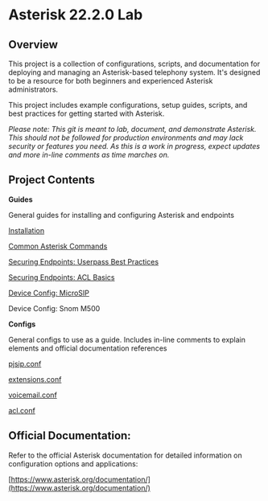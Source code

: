 # Asterisk 22.2.0 Lab

## Overview

This project is a collection of configurations, scripts, and documentation for deploying and managing an Asterisk-based telephony system. It's designed to be a resource for both beginners and experienced Asterisk administrators.

This project includes example configurations, setup guides, scripts, and best practices for getting started with Asterisk.

_Please note: This git is meant to lab, document, and demonstrate Asterisk. This should not be followed for production environments and may lack security or features you need. As this is a work in progress, expect updates and more in-line comments as time marches on._

## Project Contents

**Guides**

General guides for installing and configuring Asterisk and endpoints

[Installation](/guides/Installation.md)

[Common Asterisk Commands](/guides/common-asterisk-commands.md)

[Securing Endpoints: Userpass Best Practices](/guides/securing-endpoints-userpass.md)

[Securing Endpoints: ACL Basics](/guides/securing-endpoints-acl.md)

[Device Config: MicroSIP](/guides/micorsip.md)

Device Config: Snom M500

**Configs**

General configs to use as a guide. Includes in-line comments to explain elements and official documentation references

[pjsip.conf](/configs/pjsip.conf)

[extensions.conf](/configs/extensions.conf)

[voicemail.conf](/configs/voicemail.conf)

[acl.conf](/configs/acl.conf)

## Official Documentation:
Refer to the official Asterisk documentation for detailed information on configuration options and applications:

[https://www.asterisk.org/documentation/](https://www.asterisk.org/documentation/)
